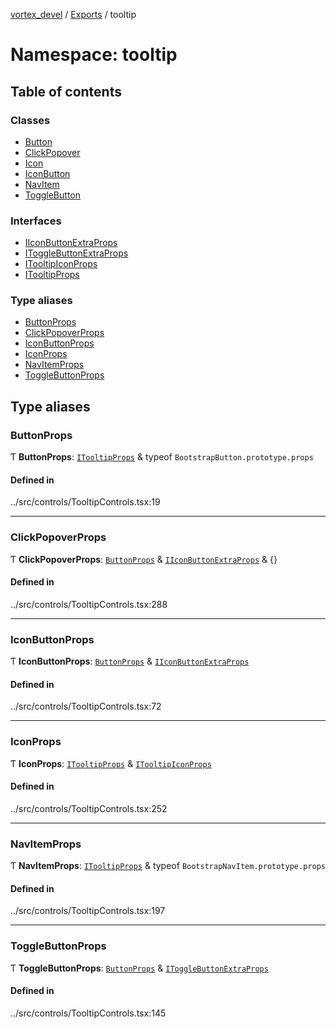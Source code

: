 [vortex_devel](../README.md) / [Exports](../modules.md) / tooltip

# Namespace: tooltip

## Table of contents

### Classes

- [Button](../classes/tooltip.Button.md)
- [ClickPopover](../classes/tooltip.ClickPopover.md)
- [Icon](../classes/tooltip.Icon.md)
- [IconButton](../classes/tooltip.IconButton.md)
- [NavItem](../classes/tooltip.NavItem.md)
- [ToggleButton](../classes/tooltip.ToggleButton.md)

### Interfaces

- [IIconButtonExtraProps](../interfaces/tooltip.IIconButtonExtraProps.md)
- [IToggleButtonExtraProps](../interfaces/tooltip.IToggleButtonExtraProps.md)
- [ITooltipIconProps](../interfaces/tooltip.ITooltipIconProps.md)
- [ITooltipProps](../interfaces/tooltip.ITooltipProps.md)

### Type aliases

- [ButtonProps](tooltip.md#buttonprops)
- [ClickPopoverProps](tooltip.md#clickpopoverprops)
- [IconButtonProps](tooltip.md#iconbuttonprops)
- [IconProps](tooltip.md#iconprops)
- [NavItemProps](tooltip.md#navitemprops)
- [ToggleButtonProps](tooltip.md#togglebuttonprops)

## Type aliases

### ButtonProps

Ƭ **ButtonProps**: [`ITooltipProps`](../interfaces/tooltip.ITooltipProps.md) & typeof `BootstrapButton.prototype.props`

#### Defined in

../src/controls/TooltipControls.tsx:19

___

### ClickPopoverProps

Ƭ **ClickPopoverProps**: [`ButtonProps`](tooltip.md#buttonprops) & [`IIconButtonExtraProps`](../interfaces/tooltip.IIconButtonExtraProps.md) & {}

#### Defined in

../src/controls/TooltipControls.tsx:288

___

### IconButtonProps

Ƭ **IconButtonProps**: [`ButtonProps`](tooltip.md#buttonprops) & [`IIconButtonExtraProps`](../interfaces/tooltip.IIconButtonExtraProps.md)

#### Defined in

../src/controls/TooltipControls.tsx:72

___

### IconProps

Ƭ **IconProps**: [`ITooltipProps`](../interfaces/tooltip.ITooltipProps.md) & [`ITooltipIconProps`](../interfaces/tooltip.ITooltipIconProps.md)

#### Defined in

../src/controls/TooltipControls.tsx:252

___

### NavItemProps

Ƭ **NavItemProps**: [`ITooltipProps`](../interfaces/tooltip.ITooltipProps.md) & typeof `BootstrapNavItem.prototype.props`

#### Defined in

../src/controls/TooltipControls.tsx:197

___

### ToggleButtonProps

Ƭ **ToggleButtonProps**: [`ButtonProps`](tooltip.md#buttonprops) & [`IToggleButtonExtraProps`](../interfaces/tooltip.IToggleButtonExtraProps.md)

#### Defined in

../src/controls/TooltipControls.tsx:145
